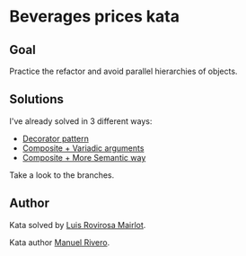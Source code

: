 # Beverages prices kata
## Goal
Practice the refactor and avoid parallel hierarchies of objects.

## Solutions
I've already solved in 3 different ways:
- [Decorator pattern](https://github.com/luisrovirosa/beverages-prices-kata/tree/decorator)
- [Composite + Variadic arguments](https://github.com/luisrovirosa/beverages-prices-kata/tree/variadic)
- [Composite + More Semantic way](https://github.com/luisrovirosa/beverages-prices-kata/tree/semantic)

Take a look to the branches.

## Author
Kata solved by [Luis Rovirosa Mairlot](https://twitter.com/luisrovirosa).

Kata author [Manuel Rivero](https://twitter.com/trikitrok). 
